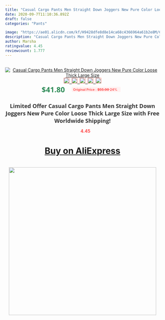 ```yaml
---
title: "Casual Cargo Pants Men Straight Down Joggers New Pure Color Loose Thick Large Size"
date: 2020-09-7T11:10:36.892Z
draft: false
categories: "Pants"

image: "https://ae01.alicdn.com/kf/H9428dfe8d8e14ca68c4366964a61b2e8M/Casual-Cargo-Pants-Men-Straight-Down-Joggers-New-Pure-Color-Loose-Thick-Large-Size.jpg"
description: "Casual Cargo Pants Men Straight Down Joggers New Pure Color Loose Thick Large Size"
author: Marsha
ratingvalue: 4.45
reviewcount: 1.777
---
```

<br>
<div style="text-align: center;">
<a href="https://s.click.aliexpress.com/e/_9jheEv" target="_blank" rel="nofollow noopener noreferrer"><img alt="Casual Cargo Pants Men Straight Down Joggers New Pure Color Loose Thick Large Size" class="magnifier-image" src="https://ae01.alicdn.com/kf/H9428dfe8d8e14ca68c4366964a61b2e8M/Casual-Cargo-Pants-Men-Straight-Down-Joggers-New-Pure-Color-Loose-Thick-Large-Size.jpg_640x640.jpg">
<br>
<img style="border:1px solid salmon" src="https://ae01.alicdn.com/kf/H9428dfe8d8e14ca68c4366964a61b2e8M/Casual-Cargo-Pants-Men-Straight-Down-Joggers-New-Pure-Color-Loose-Thick-Large-Size.jpg_120x120.jpg">&nbsp;&nbsp;<img style="border:1px solid salmon" src="https://ae01.alicdn.com/kf/Ha48ff7eacd8c41b49a301af815a9ff82o/Casual-Cargo-Pants-Men-Straight-Down-Joggers-New-Pure-Color-Loose-Thick-Large-Size.jpg_120x120.jpg">&nbsp;&nbsp;<img style="border:1px solid salmon" src="https://ae01.alicdn.com/kf/H1e8c125c968d4a4e8645baa48fef02a3S/Casual-Cargo-Pants-Men-Straight-Down-Joggers-New-Pure-Color-Loose-Thick-Large-Size.jpg_120x120.jpg">&nbsp;&nbsp;<img style="border:1px solid salmon" src="https://ae01.alicdn.com/kf/H9002630c4ab7496abd68bd5c798d904dA/Casual-Cargo-Pants-Men-Straight-Down-Joggers-New-Pure-Color-Loose-Thick-Large-Size.jpg_120x120.jpg">&nbsp;&nbsp;<img style="border:1px solid salmon" src="https://ae01.alicdn.com/kf/Had9c114656d2410ab1847316c9c9e50ax/Casual-Cargo-Pants-Men-Straight-Down-Joggers-New-Pure-Color-Loose-Thick-Large-Size.jpg_120x120.jpg"></a></div><br0>
<div style="text-align: center;"><span style="background-color: white; border: 0px; box-sizing: border-box; color: seagreen; display: inline-block; font-family: &quot;open sans&quot; , &quot;arial&quot; , &quot;helvetica&quot; , sans-serif , &quot;heiti&quot;; font-size: 24px; font-stretch: inherit; font-weight: 700; line-height: inherit; margin: 0px 10px 0px 0px; padding: 0px; vertical-align: middle;">$41.80 </span>
<span style="background: rgb(255 , 241 , 241); border-radius: 3px; border: 0px; box-sizing: border-box; color: #ff4747; display: inline-block; font-family: inherit; font-size: 12px; font-stretch: inherit; font-style: inherit; font-variant: inherit; font-weight: 600; line-height: inherit; margin: 0px; padding: 2px 5px; transform: scale(0.9); vertical-align: middle;">Original Price : <b style="text-decoration: line-through;">$55.00 </b> 24%&nbsp;&nbsp;</span></div>
<h1 style="color: #333333; display: inline-block; font-family: &quot;open sans&quot; , &quot;arial&quot; , &quot;helvetica&quot; , sans-serif , &quot;heiti&quot;; font-size: 18px; font-stretch: inherit; font-weight: 700; text-align: center;">Limited Offer Casual Cargo Pants Men Straight Down Joggers New Pure Color Loose Thick Large Size with Free Worldwide Shipping!</h1>
<div style="color: #ff4747; text-align: center;">
<img src="https://4.bp.blogspot.com/-M0ZcTcb-5uY/XleCXlxnR4I/AAAAAAAAAEc/OrjgMkXV1oMQFaCRZj5HQwOCBcu3w1FegCPcBGAYYCw/s1600/star.png" style="height: 15px;">&nbsp;<b>4.45</b></div>
<div class="button_cont" align="center"><a class="buynow_a" href="https://s.click.aliexpress.com/e/_9jheEv" target="_blank" rel="nofollow noopener noreferrer"><H1>Buy on AliExpress</H1></a></div><br>
<div class="separator" style="clear: both; text-align: center;">
<img src="https://lh3.googleusercontent.com/-pTy5HemUv9M/XlePHvY0dAI/AAAAAAAAAE4/0nX5iRUoIWY8eMW9Dpxeirr157OZliDIgCLcBGAsYHQ/s1600/badge.gif" width="480">
</div>
